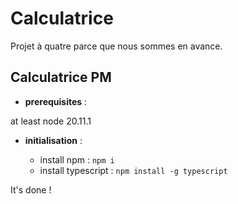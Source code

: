 # Calculatrice

Projet à quatre parce que nous sommes en avance.

## Calculatrice PM

- **prerequisites** :

at least node 20.11.1

- **initialisation** :

    - install npm : `npm i`
    - install typescript : `npm install -g typescript`

It's done !
